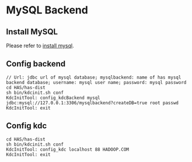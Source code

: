 MySQL Backend
===============

## Install MySQL

Please refer to [install mysql](https://dev.mysql.com/doc/refman/5.7/en/linux-installation.html).

## Config backend
```
// Url: jdbc url of mysql database; mysqlbackend: name of has mysql backend database; username: mysql user name; password: mysql password
cd HAS/has-dist
sh bin/kdcinit.sh conf
KdcInitTool: config_kdcBackend mysql jdbc:mysql://127.0.0.1:3306/mysqlbackend?createDB=true root passwd
KdcInitTool: exit
```

## Config kdc
```
cd HAS/has-dist
sh bin/kdcinit.sh conf
KdcInitTool: config_kdc localhost 88 HADOOP.COM
KdcInitTool: exit
```
